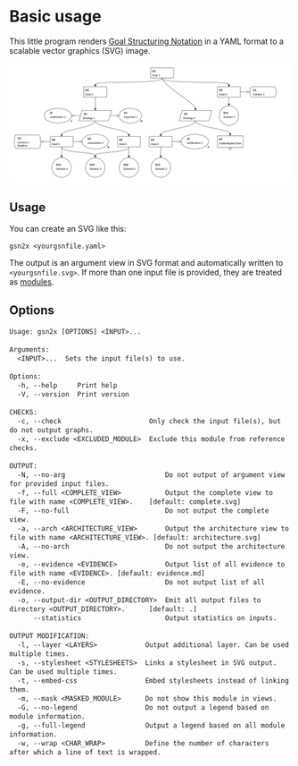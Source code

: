 
# Basic usage

This little program renders [Goal Structuring Notation](https://scsc.uk/gsn) in a YAML format to a scalable vector graphics (SVG) image.

![example](examples/example.gsn.svg)


## Usage

You can create an SVG like this:

    gsn2x <yourgsnfile.yaml> 

The output is an argument view in SVG format and automatically written to `<yourgsnfile.svg>`. If more than one input file is provided, they are treated as [modules](./ext_mod.md).


## Options

    Usage: gsn2x [OPTIONS] <INPUT>...

    Arguments:
      <INPUT>...  Sets the input file(s) to use.

    Options:
      -h, --help     Print help
      -V, --version  Print version

    CHECKS:
      -c, --check                      Only check the input file(s), but do not output graphs.
      -x, --exclude <EXCLUDED_MODULE>  Exclude this module from reference checks.

    OUTPUT:
      -N, --no-arg                         Do not output of argument view for provided input files.
      -f, --full <COMPLETE_VIEW>           Output the complete view to file with name <COMPLETE_VIEW>.    [default: complete.svg]
      -F, --no-full                        Do not output the complete view.
      -a, --arch <ARCHITECTURE_VIEW>       Output the architecture view to file with name <ARCHITECTURE_VIEW>. [default: architecture.svg]
      -A, --no-arch                        Do not output the architecture view.
      -e, --evidence <EVIDENCE>            Output list of all evidence to file with name <EVIDENCE>. [default: evidence.md]
      -E, --no-evidence                    Do not output list of all evidence.
      -o, --output-dir <OUTPUT_DIRECTORY>  Emit all output files to directory <OUTPUT_DIRECTORY>.      [default: .]
          --statistics                     Output statistics on inputs.

    OUTPUT MODIFICATION:
      -l, --layer <LAYERS>            Output additional layer. Can be used multiple times.
      -s, --stylesheet <STYLESHEETS>  Links a stylesheet in SVG output. Can be used multiple times.
      -t, --embed-css                 Embed stylesheets instead of linking them.
      -m, --mask <MASKED_MODULE>      Do not show this module in views.
      -G, --no-legend                 Do not output a legend based on module information.
      -g, --full-legend               Output a legend based on all module information.
      -w, --wrap <CHAR_WRAP>          Define the number of characters after which a line of text is wrapped.